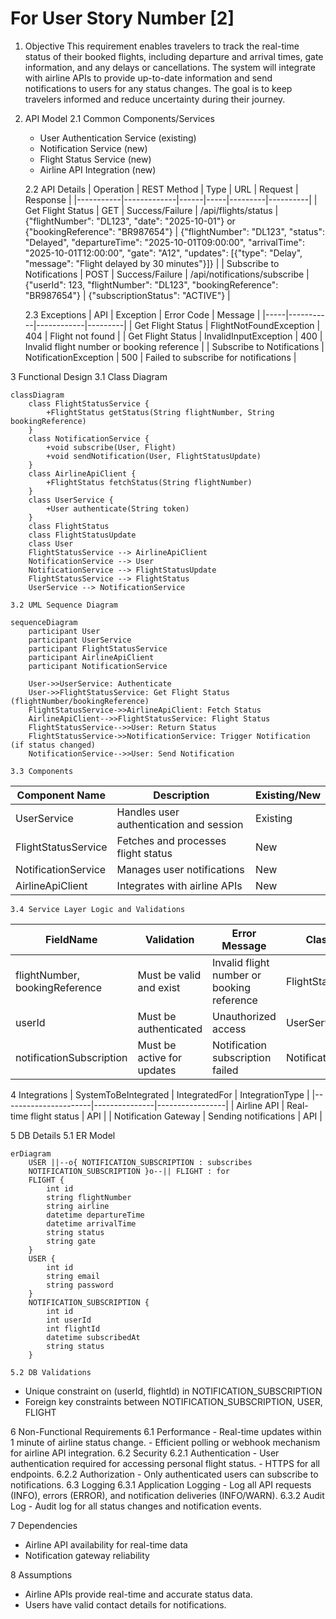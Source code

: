 # For User Story Number [2]
1. Objective
This requirement enables travelers to track the real-time status of their booked flights, including departure and arrival times, gate information, and any delays or cancellations. The system will integrate with airline APIs to provide up-to-date information and send notifications to users for any status changes. The goal is to keep travelers informed and reduce uncertainty during their journey.

2. API Model
	2.1 Common Components/Services
	- User Authentication Service (existing)
	- Notification Service (new)
	- Flight Status Service (new)
	- Airline API Integration (new)

	2.2 API Details
| Operation | REST Method | Type | URL | Request | Response |
|-----------|-------------|------|-----|---------|----------|
| Get Flight Status | GET | Success/Failure | /api/flights/status | {"flightNumber": "DL123", "date": "2025-10-01"} or {"bookingReference": "BR987654"} | {"flightNumber": "DL123", "status": "Delayed", "departureTime": "2025-10-01T09:00:00", "arrivalTime": "2025-10-01T12:00:00", "gate": "A12", "updates": [{"type": "Delay", "message": "Flight delayed by 30 minutes"}]} |
| Subscribe to Notifications | POST | Success/Failure | /api/notifications/subscribe | {"userId": 123, "flightNumber": "DL123", "bookingReference": "BR987654"} | {"subscriptionStatus": "ACTIVE"} |

	2.3 Exceptions
| API | Exception | Error Code | Message |
|-----|-----------|------------|---------|
| Get Flight Status | FlightNotFoundException | 404 | Flight not found |
| Get Flight Status | InvalidInputException | 400 | Invalid flight number or booking reference |
| Subscribe to Notifications | NotificationException | 500 | Failed to subscribe for notifications |

3 Functional Design
	3.1 Class Diagram
```mermaid
classDiagram
    class FlightStatusService {
        +FlightStatus getStatus(String flightNumber, String bookingReference)
    }
    class NotificationService {
        +void subscribe(User, Flight)
        +void sendNotification(User, FlightStatusUpdate)
    }
    class AirlineApiClient {
        +FlightStatus fetchStatus(String flightNumber)
    }
    class UserService {
        +User authenticate(String token)
    }
    class FlightStatus
    class FlightStatusUpdate
    class User
    FlightStatusService --> AirlineApiClient
    NotificationService --> User
    NotificationService --> FlightStatusUpdate
    FlightStatusService --> FlightStatus
    UserService --> NotificationService
```
	3.2 UML Sequence Diagram
```mermaid
sequenceDiagram
    participant User
    participant UserService
    participant FlightStatusService
    participant AirlineApiClient
    participant NotificationService

    User->>UserService: Authenticate
    User->>FlightStatusService: Get Flight Status (flightNumber/bookingReference)
    FlightStatusService->>AirlineApiClient: Fetch Status
    AirlineApiClient-->>FlightStatusService: Flight Status
    FlightStatusService-->>User: Return Status
    FlightStatusService->>NotificationService: Trigger Notification (if status changed)
    NotificationService-->>User: Send Notification
```
	3.3 Components
| Component Name | Description | Existing/New |
|----------------|-------------|--------------|
| UserService | Handles user authentication and session | Existing |
| FlightStatusService | Fetches and processes flight status | New |
| NotificationService | Manages user notifications | New |
| AirlineApiClient | Integrates with airline APIs | New |

	3.4 Service Layer Logic and Validations
| FieldName | Validation | Error Message | ClassUsed |
|-----------|------------|--------------|-----------|
| flightNumber, bookingReference | Must be valid and exist | Invalid flight number or booking reference | FlightStatusService |
| userId | Must be authenticated | Unauthorized access | UserService |
| notificationSubscription | Must be active for updates | Notification subscription failed | NotificationService |

4 Integrations
| SystemToBeIntegrated | IntegratedFor | IntegrationType |
|----------------------|---------------|-----------------|
| Airline API | Real-time flight status | API |
| Notification Gateway | Sending notifications | API |

5 DB Details
	5.1 ER Model
```mermaid
erDiagram
    USER ||--o{ NOTIFICATION_SUBSCRIPTION : subscribes
    NOTIFICATION_SUBSCRIPTION }o--|| FLIGHT : for
    FLIGHT {
        int id
        string flightNumber
        string airline
        datetime departureTime
        datetime arrivalTime
        string status
        string gate
    }
    USER {
        int id
        string email
        string password
    }
    NOTIFICATION_SUBSCRIPTION {
        int id
        int userId
        int flightId
        datetime subscribedAt
        string status
    }
```
	5.2 DB Validations
- Unique constraint on (userId, flightId) in NOTIFICATION_SUBSCRIPTION
- Foreign key constraints between NOTIFICATION_SUBSCRIPTION, USER, FLIGHT

6 Non-Functional Requirements
	6.1 Performance
	- Real-time updates within 1 minute of airline status change.
	- Efficient polling or webhook mechanism for airline API integration.
	6.2 Security
		6.2.1 Authentication
		- User authentication required for accessing personal flight status.
		- HTTPS for all endpoints.
		6.2.2 Authorization
		- Only authenticated users can subscribe to notifications.
	6.3 Logging
		6.3.1 Application Logging
		- Log all API requests (INFO), errors (ERROR), and notification deliveries (INFO/WARN).
		6.3.2 Audit Log
		- Audit log for all status changes and notification events.

7 Dependencies
- Airline API availability for real-time data
- Notification gateway reliability

8 Assumptions
- Airline APIs provide real-time and accurate status data.
- Users have valid contact details for notifications.
